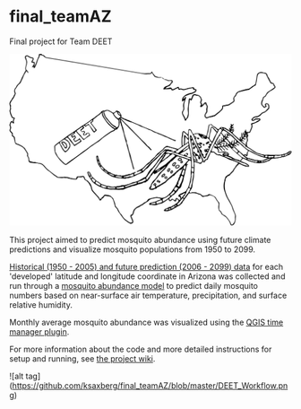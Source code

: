 # final_teamAZ
Final project for Team DEET

![alt tag](https://github.com/ksaxberg/final_teamAZ/blob/master/DEET_Logo.png)

This project aimed to predict mosquito abundance using future climate predictions and visualize mosquito 
populations from 1950 to 2099.

[Historical (1950 - 2005) and future prediction (2006 - 2099) data](http://climate.nkn.uidaho.edu/MACA/data_csv.php) for each 'developed' latitude and longitude coordinate in Arizona was collected and run through a [mosquito abundance model](https://github.com/JocelineLega/MoLS) to predict daily mosquito numbers based on near-surface air temperature, precipitation, and surface relative humidity.

Monthly average mosquito abundance was visualized using the [QGIS time manager plugin](https://plugins.qgis.org/plugins/timemanager/).

For more information about the code and more detailed instructions for setup and running, see [the project wiki](https://github.com/ksaxberg/final_teamAZ/wiki).

![alt tag] (https://github.com/ksaxberg/final_teamAZ/blob/master/DEET_Workflow.png)
